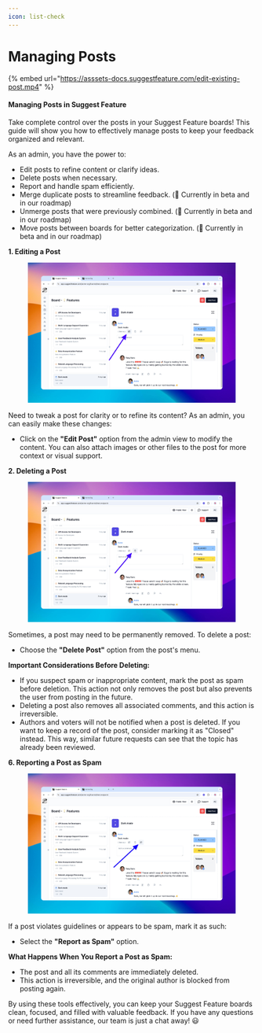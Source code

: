```yaml
---
icon: list-check
---
```


# Managing Posts

{% embed url="https://asssets-docs.suggestfeature.com/edit-existing-post.mp4" %}

#### Managing Posts in Suggest Feature

Take complete control over the posts in your Suggest Feature boards! This guide will show you how to effectively manage posts to keep your feedback organized and relevant.

As an admin, you have the power to:

* Edit posts to refine content or clarify ideas.
* Delete posts when necessary.
* Report and handle spam efficiently.
* Merge duplicate posts to streamline feedback. (🚀 Currently in beta and in our roadmap)
* Unmerge posts that were previously combined. (🚀 Currently in beta and in our roadmap)
* Move posts between boards for better categorization. (🚀 Currently in beta and in our roadmap)

**1. Editing a Post**

<figure><img src="../../.gitbook/assets/image (34).png" alt=""><figcaption></figcaption></figure>

Need to tweak a post for clarity or to refine its content? As an admin, you can easily make these changes:

* Click on the **"Edit Post"** option from the admin view to modify the content. You can also attach images or other files to the post for more context or visual support.

**2. Deleting a Post**

<figure><img src="../../.gitbook/assets/image (32).png" alt=""><figcaption></figcaption></figure>

Sometimes, a post may need to be permanently removed. To delete a post:

* Choose the **"Delete Post"** option from the post's menu.

**Important Considerations Before Deleting:**

* If you suspect spam or inappropriate content, mark the post as spam before deletion. This action not only removes the post but also prevents the user from posting in the future.
* Deleting a post also removes all associated comments, and this action is irreversible.
* Authors and voters will not be notified when a post is deleted. If you want to keep a record of the post, consider marking it as "Closed" instead. This way, similar future requests can see that the topic has already been reviewed.

**6. Reporting a Post as Spam**

<figure><img src="../../.gitbook/assets/image (33).png" alt=""><figcaption></figcaption></figure>

If a post violates guidelines or appears to be spam, mark it as such:

* Select the **"Report as Spam"** option.

**What Happens When You Report a Post as Spam:**

* The post and all its comments are immediately deleted.
* This action is irreversible, and the original author is blocked from posting again.

By using these tools effectively, you can keep your Suggest Feature boards clean, focused, and filled with valuable feedback. If you have any questions or need further assistance, our team is just a chat away! 😃
